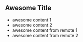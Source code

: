 ## Awesome Title

- awesome content 1
- awesome content 2
- awesome content from remote 1
- awesome content from remote 2
